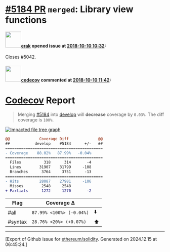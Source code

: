 # [\#5184 PR](https://github.com/ethereum/solidity/pull/5184) `merged`: Library view functions

#### <img src="https://avatars.githubusercontent.com/u/20012009?u=61e903cf16bc5f3353db1d571401e2e71b6f61ed&v=4" width="50">[erak](https://github.com/erak) opened issue at [2018-10-10 10:32](https://github.com/ethereum/solidity/pull/5184):

Closes #5042.

#### <img src="https://avatars.githubusercontent.com/in/254?v=4" width="50">[codecov](https://github.com/apps/codecov) commented at [2018-10-10 11:42](https://github.com/ethereum/solidity/pull/5184#issuecomment-428540148):

# [Codecov](https://codecov.io/gh/ethereum/solidity/pull/5184?src=pr&el=h1) Report
> Merging [#5184](https://codecov.io/gh/ethereum/solidity/pull/5184?src=pr&el=desc) into [develop](https://codecov.io/gh/ethereum/solidity/commit/06200b4b64c911ea2e0b12076e0fa02093dacbf8?src=pr&el=desc) will **decrease** coverage by `0.03%`.
> The diff coverage is `100%`.

[![Impacted file tree graph](https://codecov.io/gh/ethereum/solidity/pull/5184/graphs/tree.svg?width=650&token=87PGzVEwU0&height=150&src=pr)](https://codecov.io/gh/ethereum/solidity/pull/5184?src=pr&el=tree)

```diff
@@             Coverage Diff             @@
##           develop    #5184      +/-   ##
===========================================
- Coverage    88.02%   87.99%   -0.04%     
===========================================
  Files          318      314       -4     
  Lines        31907    31799     -108     
  Branches      3764     3751      -13     
===========================================
- Hits         28087    27981     -106     
  Misses        2548     2548              
+ Partials      1272     1270       -2
```

| Flag | Coverage Δ | |
|---|---|---|
| #all | `87.99% <100%> (-0.04%)` | :arrow_down: |
| #syntax | `28.76% <20%> (+0.07%)` | :arrow_up: |


-------------------------------------------------------------------------------



[Export of Github issue for [ethereum/solidity](https://github.com/ethereum/solidity). Generated on 2024.12.15 at 06:45:24.]
